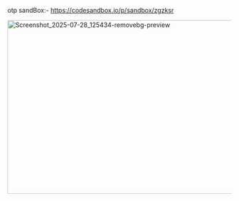 otp sandBox:- https://codesandbox.io/p/sandbox/zgzksr

<img width="638" height="391" alt="Screenshot_2025-07-28_125434-removebg-preview" src="https://github.com/user-attachments/assets/2383b44b-a11a-484a-8f11-5e7af4fbdd3a" />
